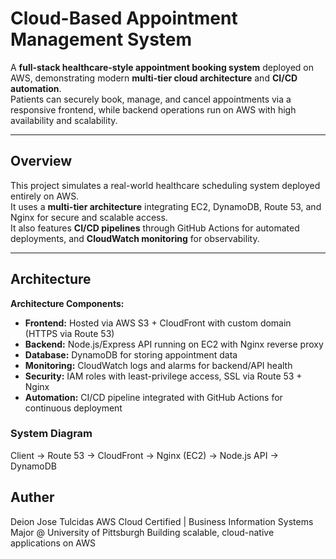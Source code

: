# Cloud-Based Appointment Management System

A **full-stack healthcare-style appointment booking system** deployed on AWS, demonstrating modern **multi-tier cloud architecture** and **CI/CD automation**.  
Patients can securely book, manage, and cancel appointments via a responsive frontend, while backend operations run on AWS with high availability and scalability.

---

## Overview

This project simulates a real-world healthcare scheduling system deployed entirely on AWS.  
It uses a **multi-tier architecture** integrating EC2, DynamoDB, Route 53, and Nginx for secure and scalable access.  
It also features **CI/CD pipelines** through GitHub Actions for automated deployments, and **CloudWatch monitoring** for observability.

---

## Architecture

**Architecture Components:**
- **Frontend:** Hosted via AWS S3 + CloudFront with custom domain (HTTPS via Route 53)
- **Backend:** Node.js/Express API running on EC2 with Nginx reverse proxy
- **Database:** DynamoDB for storing appointment data
- **Monitoring:** CloudWatch logs and alarms for backend/API health
- **Security:** IAM roles with least-privilege access, SSL via Route 53 + Nginx
- **Automation:** CI/CD pipeline integrated with GitHub Actions for continuous deployment

### System Diagram
Client → Route 53 → CloudFront → Nginx (EC2) → Node.js API → DynamoDB

## Auther
Deion Jose Tulcidas
AWS Cloud Certified | Business Information Systems Major @ University of Pittsburgh 
Building scalable, cloud-native applications on AWS 
